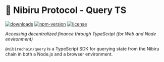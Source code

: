# 🌟 Nibiru Protocol - Query TS

[![downloads](https://img.shields.io/npm/dm/@nibiruchain/query.svg)](https://www.npmjs.com/package/@nibiruchain/query)
[![npm-version](https://img.shields.io/npm/v/@nibiruchain/query.svg)](https://www.npmjs.com/package/@nibiruchain/query)
[![license](https://img.shields.io/npm/l/express.svg)]()

_Accessing decentralized finance through TypeScript (for Web and Node environment)_

`@nibiruchain/query` is a TypeScript SDK for querying state from the Nibiru chain in both a Node.js and a browser environment.
